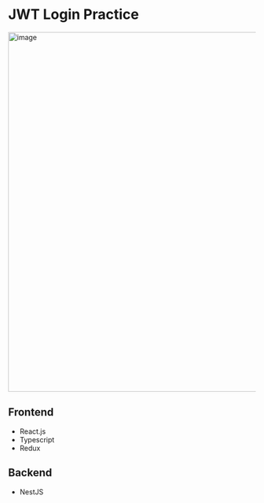 # JWT Login Practice

<img width="731" alt="image" src="https://github.com/yongtaecheon/JWT-practice/assets/42794553/60e04b56-17cc-4d4c-8727-a82ad6988392">

## Frontend
- React.js
- Typescript
- Redux

## Backend
- NestJS